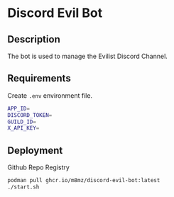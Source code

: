 # Discord Evil Bot

## Description

The bot is used to manage the Evilist Discord Channel.

## Requirements

Create `.env` environment file.

```sh
APP_ID=
DISCORD_TOKEN=
GUILD_ID=
X_API_KEY=

```

## Deployment

Github Repo Registry

```sh
podman pull ghcr.io/m8mz/discord-evil-bot:latest
./start.sh
```
